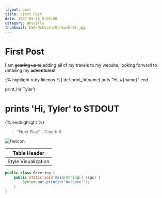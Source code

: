 ```yaml
---
layout: post
title: First Post
date: 1997-05-15 8:00:00
category: Whoville
thumbnail: USA/Oshkosh/Oshkosh-92.jpg 
---
```



# First Post

I am ~~gearing up to~~ adding all of my travels to my website, looking forward to detailing my **adventures**!

{% highlight ruby linenos %}
def print_hi(name)
  puts "Hi, #{name}"
end

print_hi('Tyler')
# prints 'Hi, Tyler' to STDOUT
{% endhighlight %}

> “Next Play" - Coach K

![favicon](/favicon.ico)

|Table Header|
|------------|
|Style Visualization|

``` java
public class Greeting {
    public static void main(String[] args) {
        System.out.println("Welcome!");
    }
}
```